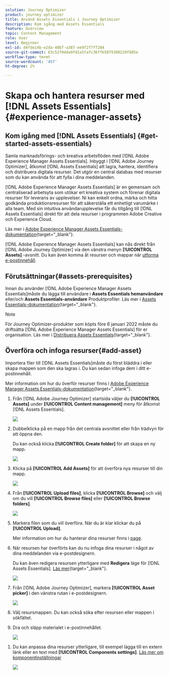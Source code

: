 ```yaml
---
solution: Journey Optimizer
product: journey optimizer
title: Använd Assets Essentials i Journey Optimizer
description: Kom igång med Assets Essentials
feature: Overview
topic: Content Management
role: User
level: Beginner
exl-id: d4fde14b-e2da-40bf-a387-ee9f2f7ff204
source-git-commit: 63c52f04da9fd1a5fafc36ffb5079380229f885e
workflow-type: tm+mt
source-wordcount: '457'
ht-degree: 2%

---
```


# Skapa och hantera resurser med [!DNL Assets Essentials]{#experience-manager-assets}

## Kom igång med [!DNL Assets Essentials] {#get-started-assets-essentials}

Samla marknadsförings- och kreativa arbetsflöden med [!DNL Adobe Experience Manager Assets Essentials]. Inbyggt i [!DNL Adobe Journey Optimizer], åtkomst [!DNL Assets Essentials] att lagra, hantera, identifiera och distribuera digitala resurser. Det utgör en central databas med resurser som du kan använda för att fylla i dina meddelanden.

[!DNL Adobe Experience Manager Assets Essentials] är en gemensam och centraliserad arbetsyta som utökar ert kreativa system och förenar digitala resurser för leverans av upplevelser. Ni kan enkelt ordna, märka och hitta godkända produktionsresurser för att säkerställa ett enhetligt varumärke i alla team. Med sin intuitiva användarupplevelse får du tillgång till [!DNL Assets Essentials] direkt för att dela resurser i programmen Adobe Creative och Experience Cloud.

Läs mer i [Adobe Experience Manager Assets Essentials-dokumentation](https://experienceleague.adobe.com/docs/experience-manager-assets-essentials/help/introduction.html){target=&quot;_blank&quot;}.

[!DNL Adobe Experience Manager Assets Essentials] kan nås direkt från [!DNL Adobe Journey Optimizer] via den vänstra menyn **[!UICONTROL Assets]** -avsnitt. Du kan även komma åt resurser och mappar när [utforma e-postinnehåll](design-emails.md).

## Förutsättningar{#assets-prerequisites}

Innan du använder [!DNL Adobe Experience Manager Assets Essentials]måste du lägga till användare i **Assets Essentials hemanvändare** eller/och **Assets Essentials-användare** Produktprofiler. Läs mer i [Assets Essentials-dokumentation](https://experienceleague.adobe.com/docs/experience-manager-assets-essentials/help/deploy-administer.html){target=&quot;_blank&quot;}.

>[!NOTE]
>För Journey Optimizer-produkter som köpts före 6 januari 2022 måste du driftsätta [!DNL Adobe Experience Manager Assets Essentials] för er organisation. Läs mer i [Distribuera Assets Essentials](https://experienceleague.adobe.com/docs/experience-manager-assets-essentials/help/deploy-administer.html){target=&quot;_blank&quot;}.

## Överföra och infoga resurser{#add-asset}

Importera filer till [!DNL Assets Essentials]måste du först bläddra i eller skapa mappen som den ska lagras i. Du kan sedan infoga dem i ditt e-postinnehåll.

Mer information om hur du överför resurser finns i [Adobe Experience Manager Assets Essentials-dokumentation](https://experienceleague.adobe.com/docs/experience-manager-assets-essentials/help/add-delete.html){target=&quot;_blank&quot;}.

1. Från [!DNL Adobe Journey Optimizer] startsida väljer du **[!UICONTROL Assets]** under **[!UICONTROL Content management]** meny för åtkomst [!DNL Assets Essentials].

   ![](assets/media_library_1.png)

1. Dubbelklicka på en mapp från det centrala avsnittet eller från trädvyn för att öppna den.

   Du kan också klicka **[!UICONTROL Create folder]** för att skapa en ny mapp.

   ![](assets/media_library_8.png)

1. Klicka på **[!UICONTROL Add Assets]** för att överföra nya resurser till din mapp.

   ![](assets/media_library_2.png)

1. Från **[!UICONTROL Upload files]**, klicka **[!UICONTROL Browse]** och välj om du vill **[!UICONTROL Browse files]** eller **[!UICONTROL Browse folders]**.

   ![](assets/media_library_3.png)

1. Markera filen som du vill överföra. När du är klar klickar du på **[!UICONTROL Upload]**.

   Mer information om hur du hanterar dina resurser finns i [page](https://experienceleague.adobe.com/docs/experience-manager-assets-essentials/help/manage-organize.html).

1. När resursen har överförts kan du nu infoga dina resurser i något av dina meddelanden via e-postdesignern.

   Du kan även redigera resursen ytterligare med **Redigera** läge för [!DNL Assets Essentials]. [Läs mer](https://experienceleague.adobe.com/docs/experience-manager-assets-essentials/help/edit-images.html){target=&quot;_blank&quot;}.

   ![](assets/media_library_12.png)

1. Från [!DNL Adobe Journey Optimizer], markera **[!UICONTROL Asset picker]** i den vänstra rutan i e-postdesignern.

   ![](assets/media_library_5.png)

1. Välj resursmappen. Du kan också söka efter resursen eller mappen i sökfältet.

1. Dra och släpp materialet i e-postinnehållet.

   ![](assets/media_library_6.png)
<!--
1. After adding your asset to your email, use the **[!UICONTROL Find similar Stock photos]** option to locate Stock photos that match the content, color, and composition of your image. [Learn more about Adobe Stock](stock.md).

    Note that this option is available for licensed/unlicensed Stock images and images from your Assets folder. 

    ![](assets/media_library_14.png)
-->

1. Du kan anpassa dina resurser ytterligare, till exempel lägga till en extern länk eller en text med **[!UICONTROL Components settings]**. [Läs mer om komponentinställningar](content-components.md)

   ![](assets/media_library_13.png)

